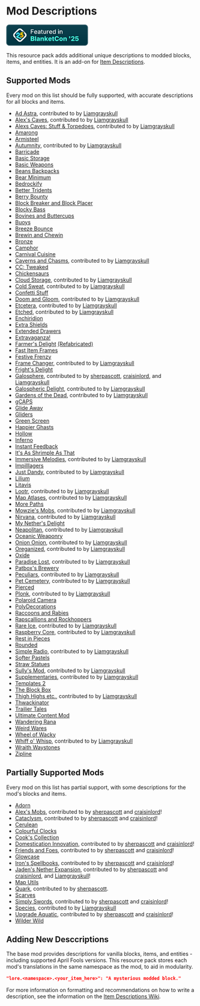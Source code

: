 # Mod Descriptions
<a href='https://modfest.net/vanity/bc25'><img height="56" src="https://raw.githubusercontent.com/worldwidepixel/badges/refs/heads/main/bc25/featured_in/cozy.svg"></a>

This resource pack adds additional unique descriptions to modded blocks, items, and entities. It is an add-on for [Item Descriptions](https://modrinth.com/mod/item-descriptions).

## Supported Mods
Every mod on this list should be fully supported, with accurate descriptions for all blocks and items.

- [Ad Astra](https://modrinth.com/mod/ad-astra), contributed to by [Liamgrayskull](https://github.com/Liamgrayskull)
- [Alex's Caves](https://modrinth.com/mod/alexs-caves), contributed to by [Liamgrayskull](https://github.com/Liamgrayskull)
- [Alexs Caves: Stuff & Torpedoes](https://modrinth.com/mod/alexscaves-torpedoes), contributed to by [Liamgrayskull](https://github.com/Liamgrayskull)
- [Amarong](https://modrinth.com/mod/amarong)
- [Armisteel](https://modrinth.com/mod/armisteel)
- [Autumnity](https://modrinth.com/mod/autumnity), contributed to by [Liamgrayskull](https://github.com/Liamgrayskull)
- [Barricade](https://modrinth.com/mod/barricade)
- [Basic Storage](https://modrinth.com/mod/basic-storage)
- [Basic Weapons](https://modrinth.com/mod/basic-weapons)
- [Beans Backpacks](https://modrinth.com/mod/beans-backpacks)
- [Bear Minimum](https://modrinth.com/mod/bear-minimum)
- [Bedrockify](https://modrinth.com/mod/bedrockify)
- [Better Tridents](https://modrinth.com/mod/better-tridents)
- [Berry Bounty](https://modrinth.com/mod/berry-bounty)
- [Block Breaker and Block Placer](https://modrinth.com/mod/breakerplacer)
- [Blocky Bass](https://modrinth.com/mod/blocky-bass)
- [Bovines and Buttercups](https://modrinth.com/mod/bovines-and-buttercups)
- [Buoys](https://modrinth.com/mod/buoys)
- [Breeze Bounce](https://modrinth.com/mod/breeze-bounce)
- [Brewin and Chewin](https://modrinth.com/mod/brewin-and-chewin)
- [Bronze](https://modrinth.com/mod/bronze)
- [Camphor](https://modrinth.com/mod/camphor)
- [Carnival Cuisine](https://modrinth.com/mod/carnival-cuisine)
- [Caverns and Chasms](https://modrinth.com/mod/caverns-and-chasms), contributed to by [Liamgrayskull](https://github.com/Liamgrayskull)
- [CC: Tweaked](https://modrinth.com/mod/cc-tweaked)
- [Chickensaurs](https://modrinth.com/mod/chickensaurs)
- [Cloud Storage](https://modrinth.com/mod/alexs-cloud-storage), contributed to by [Liamgrayskull](https://github.com/Liamgrayskull)
- [Cold Sweat](https://modrinth.com/mod/cold-sweat), contributed to by [Liamgrayskull](https://github.com/Liamgrayskull)
- [Confetti Stuff](https://modrinth.com/mod/confetti-stuff)
- [Doom and Gloom](https://modrinth.com/mod/doom-gloom), contributed to by [Liamgrayskull](https://github.com/Liamgrayskull)
- [Etcetera](https://modrinth.com/mod/etcetera), contributed to by [Liamgrayskull](https://github.com/Liamgrayskull)
- [Etched](https://modrinth.com/mod/etched), contributed to by [Liamgrayskull](https://github.com/Liamgrayskull)
- [Enchiridion](https://modrinth.com/mod/enchiridion)
- [Extra Shields](https://modrinth.com/mod/extra-shields)
- [Extended Drawers](https://modrinth.com/mod/extended-drawers)
- [Extravaganza!](https://modrinth.com/mod/extravaganza)
- [Farmer's Delight](https://modrinth.com/mod/farmers-delight) [(Refabricated)](https://modrinth.com/mod/farmers-delight-refabricated)
- [Fast Item Frames](https://modrinth.com/mod/fast-item-frames)
- [Festive Frenzy](https://modrinth.com/mod/festive-frenzy)
- [Frame Changer](https://modrinth.com/mod/frame-changer), contributed to by [Liamgrayskull](https://github.com/Liamgrayskull)
- [Fright's Delight](https://modrinth.com/mod/frights-delight)
- [Galosphere](https://modrinth.com/mod/galosphere), contributed to by [sherpascott](https://github.com/sherpascott), [craisinlord](https://www.curseforge.com/members/craisinlord/projects), and [Liamgrayskull](https://github.com/Liamgrayskull)
- [Galospheric Delight](https://modrinth.com/mod/galospheric-delight), contributed to by [Liamgrayskull](https://github.com/Liamgrayskull)
- [Gardens of the Dead](https://modrinth.com/mod/gardens-of-the-dead), contributed to by [Liamgrayskull](https://github.com/Liamgrayskull)
- [gCAPS](https://modrinth.com/mod/gcaps)
- [Glide Away](https://modrinth.com/mod/glide-away)
- [Gliders](https://modrinth.com/mod/gliders)
- [Green Screen](https://modrinth.com/mod/green-screen)
- [Happier Ghasts](https://modrinth.com/mod/happier-ghasts)
- [Hollow](https://modrinth.com/mod/hollow)
- [Inferno](https://modrinth.com/mod/inferno)
- [Instant Feedback](https://modrinth.com/mod/instant-feedback)
- [It's As Shrimple As That](https://modrinth.com/mod/its-as-shrimple-as-that)
- [Immersive Melodies](https://modrinth.com/mod/immersive-melodies), contributed to by [Liamgrayskull](https://github.com/Liamgrayskull)
- [Impilllagers](https://modrinth.com/mod/impillagers)
- [Just Dandy](https://modrinth.com/mod/just-dandy), contributed to by [Liamgrayskull](https://github.com/Liamgrayskull)
- [Lilium](https://modrinth.com/mod/lilium)
- [Litavis](https://modrinth.com/mod/litavis)
- [Lootr](https://modrinth.com/mod/lootr), contributed to by [Liamgrayskull](https://github.com/Liamgrayskull)
- [Map Atlases](https://modrinth.com/mod/map-atlases), contributed to by [Liamgrayskull](https://github.com/Liamgrayskull)
- [More Paths](https://modrinth.com/mod/more-paths)
- [Mowzie's Mobs](https://modrinth.com/mod/mowzies-mobs), contributed to by [Liamgrayskull](https://github.com/Liamgrayskull)
- [Nirvana](https://www.curseforge.com/minecraft/mc-mods/nirvana), contributed to by [Liamgrayskull](https://github.com/Liamgrayskull)
- [My Nether's Delight](https://modrinth.com/mod/my-nethers-delight)
- [Neapolitan](https://modrinth.com/mod/neapolitan), contributed to by [Liamgrayskull](https://github.com/Liamgrayskull)
- [Oceanic Weaponry](https://modrinth.com/mod/oceanic-weaponry)
- [Onion Onion](https://modrinth.com/mod/onion-onion), contributed to by [Liamgrayskull](https://github.com/Liamgrayskull)
- [Oreganized](https://modrinth.com/mod/oreganized), contributed to by [Liamgrayskull](https://github.com/Liamgrayskull)
- [Oxide](https://modrinth.com/mod/oxide)
- [Paradise Lost](https://modrinth.com/mod/paradise-lost), contributed to by [Liamgrayskull](https://github.com/Liamgrayskull)
- [Patbox's Brewery](https://modrinth.com/mod/brewery)
- [Peculiars](https://modrinth.com/mod/peculiars), contributed to by [Liamgrayskull](https://github.com/Liamgrayskull)
- [Pet Cemetery](https://modrinth.com/mod/pet-cemetery), contributed to by [Liamgrayskull](https://github.com/Liamgrayskull)
- [Pierced](https://modrinth.com/mod/pierced)
- [Plonk](https://modrinth.com/mod/plonk), contributed to by [Liamgrayskull](https://github.com/Liamgrayskull)
- [Polaroid Camera](https://modrinth.com/mod/polaroid-camera)
- [PolyDecorations](https://modrinth.com/mod/polydecorations)
- [Raccoons and Rabies](https://modrinth.com/mod/raccoons-rabies)
- [Rapscallions and Rockhoppers](https://modrinth.com/mod/rapscallions-and-rockhoppers)
- [Rare Ice](https://modrinth.com/mod/rare-ice), contributed to by [Liamgrayskull](https://github.com/Liamgrayskull)
- [Raspberry Core](https://modrinth.com/mod/raspberry-core), contributed to by [Liamgrayskull](https://github.com/Liamgrayskull)
- [Rest in Pieces](https://modrinth.com/mod/rest-in-pieces)
- [Rounded](https://modrinth.com/mod/rounded-mod)
- [Simple Radio](https://modrinth.com/mod/simple-radio), contributed to by [Liamgrayskull](https://github.com/Liamgrayskull)
- [Softer Pastels](https://modrinth.com/mod/softer-pastels)
- [Straw Statues](https://modrinth.com/mod/straw-statues)
- [Sully's Mod](https://modrinth.com/mod/sullysmod), contributed to by [Liamgrayskull](https://github.com/Liamgrayskull)
- [Supplementaries](https://modrinth.com/mod/supplementaries), contributed to by [Liamgrayskull](https://github.com/Liamgrayskull)
- [Templates 2](https://modrinth.com/mod/templates-2)
- [The Block Box](https://modrinth.com/mod/the-block-box)
- [Thigh Highs etc.](https://modrinth.com/mod/thigh-highs-etc), contributed to by [Liamgrayskull](https://github.com/Liamgrayskull)
- [Thwackinator](https://modrinth.com/mod/thwackinator)
- [Trailier Tales](https://modrinth.com/mod/trailier-tales)
- [Ultimate Content Mod](https://modrinth.com/mod/ultimate-content-mod)
- [Wandering Rana](https://modrinth.com/mod/wandering-rana)
- [Weird Wares](https://modrinth.com/mod/weird-wares)
- [Wheel of Wacky](https://modrinth.com/mod/wheel-of-wacky)
- [Whiff o' Whisp](https://modrinth.com/mod/whiffowisp), contributed to by [Liamgrayskull](https://github.com/Liamgrayskull)
- [Wraith Waystones](https://modrinth.com/mod/fwaystones)
- [Zipline](https://modrinth.com/mod/zipline)


## Partially Supported Mods
Every mod on this list has partial support, with some descriptions for the mod's blocks and items.

- [Adorn](https://modrinth.com/mod/adorn)
- [Alex's Mobs](https://modrinth.com/mod/alexs-mobs), contributed to by [sherpascott](https://github.com/sherpascott) and [craisinlord](https://www.curseforge.com/members/craisinlord/projects)!
- [Cataclysm](https://modrinth.com/mod/catacylsm), contributed to by [sherpascott](https://github.com/sherpascott) and [craisinlord](https://www.curseforge.com/members/craisinlord/projects)!
- [Cerulean](https://modrinth.com/mod/cerulean)
- [Colourful Clocks](https://modrinth.com/mod/colourful-clocks)
- [Cook's Collection](https://modrinth.com/mod/cooks-collection)
- [Domestication Innovation](https://modrinth.com/mod/domestication-innovation), contributed to by [sherpascott](https://github.com/sherpascott) and [craisinlord](https://www.curseforge.com/members/craisinlord/projects)!
- [Friends and Foes](https://modrinth.com/mod/friends-and-foes), contributed to by [sherpascott](https://github.com/sherpascott) and [craisinlord](https://www.curseforge.com/members/craisinlord/projects)!
- [Glowcase](https://modrinth.com/mod/glowcase)
- [Iron's Spellbooks](https://modrinth.com/mod/irons-spellbooks), contributed to by [sherpascott](https://github.com/sherpascott) and [craisinlord](https://www.curseforge.com/members/craisinlord/projects)!
- [Jaden's Nether Expansion](https://modrinth.com/mod/jadens-nether-expansion), contributed to by [sherpascott](https://github.com/sherpascott) and [craisinlord](https://www.curseforge.com/members/craisinlord/projects), and [Liamgrayskull](https://github.com/Liamgrayskull)!
- [Map Utils](https://modrinth.com/mod/map-utils)
- [Quark](https://modrinth.com/mod/quark), contributed to by [sherpascott](https://github.com/sherpascott).
- [Scarves](https://modrinth.com/mod/scarves)
- [Simply Swords](https://modrinth.com/mod/simply-swords), contributed to by [sherpascott](https://github.com/sherpascott) and [craisinlord](https://www.curseforge.com/members/craisinlord/projects)!
- [Species](https://modrinth.com/mod/species), contributed to by [Liamgrayskull](https://github.com/Liamgrayskull)
- [Upgrade Aquatic](https://modrinth.com/mod/upgrade-aquatic), contributed to by [sherpascott](https://github.com/sherpascott) and [craisinlord](https://www.curseforge.com/members/craisinlord/projects)!
- [Wilder Wild](https://modrinth.com/mod/wilder-wild)


## Adding New Desccriptions

The base mod provides descriptions for vanilla blocks, items, and entities - including supported April Fools versions. This resource pack stores each mod's translations in the same namespace as the mod, to aid in modularity.

```json
"lore.<namespace>.<your_item_here>": "A mysterious modded block."
```

For more information on formatting and recommendations on how to write a description, see the information on the [Item Descriptions Wiki](https://moddedmc.wiki/en/project/item-descriptions/docs/Writing-Descriptions).
